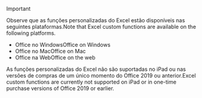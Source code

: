 > [!IMPORTANT]
> <span data-ttu-id="11472-101">Observe que as funções personalizadas do Excel estão disponíveis nas seguintes plataformas.</span><span class="sxs-lookup"><span data-stu-id="11472-101">Note that Excel custom functions are available on the following platforms.</span></span>
> - <span data-ttu-id="11472-102">Office no Windows</span><span class="sxs-lookup"><span data-stu-id="11472-102">Office on Windows</span></span>
> - <span data-ttu-id="11472-103">Office no Mac</span><span class="sxs-lookup"><span data-stu-id="11472-103">Office on Mac</span></span>
> - <span data-ttu-id="11472-104">Office na Web</span><span class="sxs-lookup"><span data-stu-id="11472-104">Office on the web</span></span>
>
> <span data-ttu-id="11472-105">As funções personalizadas do Excel não são suportadas no iPad ou nas versões de compras de um único momento do Office 2019 ou anterior.</span><span class="sxs-lookup"><span data-stu-id="11472-105">Excel custom functions are currently not supported on iPad or in one-time purchase versions of Office 2019 or earlier.</span></span>
